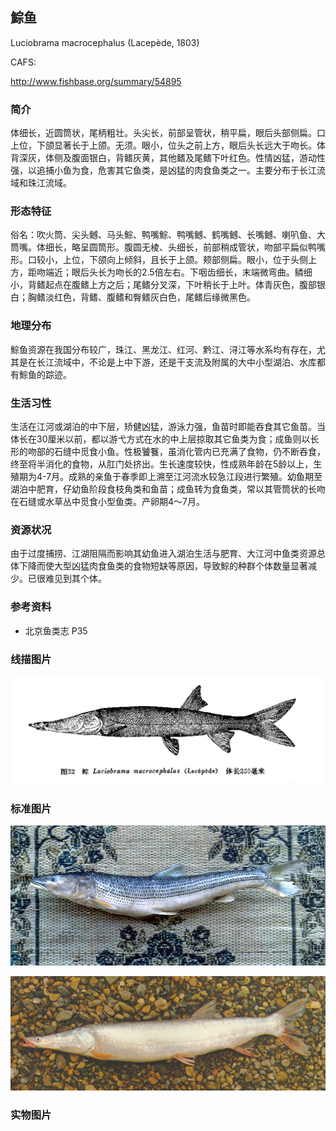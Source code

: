 ## 鯮鱼

Luciobrama macrocephalus  (Lacepède, 1803)

CAFS:

<http://www.fishbase.org/summary/54895>

### 简介

体细长，近圆筒状，尾柄粗壮。头尖长，前部呈管状，稍平扁，眼后头部侧扁。口上位，下颌显著长于上颌。无须。眼小，位头之前上方，眼后头长远大于吻长。体背深灰，体侧及腹面银白，背鳍灰黄，其他鳍及尾鳍下叶红色。性情凶猛，游动性强，以追捕小鱼为食，危害其它鱼类，是凶猛的肉食鱼类之一。主要分布于长江流域和珠江流域。

### 形态特征

俗名：吹火筒、尖头鳡、马头鯮、鸭嘴鯮、鸭嘴鳡、鹤嘴鳡、长嘴鳡、喇叭鱼、大筒嘴。体细长，略呈圆筒形。腹圆无棱、头细长，前部稍成管状，吻部平扁似鸭嘴形。口较小，上位，下颌向上倾斜，且长于上颌。颊部侧扁。眼小，位于头侧上方，距吻端近；眼后头长为吻长的2.5倍左右。下咽齿细长，末端微弯曲。鳞细小，背鳍起点在腹鳍上方之后；尾鳍分叉深，下叶稍长于上叶。体青灰色，腹部银白；胸鳍淡红色，背鳍、腹鳍和臀鳍灰白色，尾鳍后缘微黑色。

### 地理分布

鯮鱼资源在我国分布较广，珠江、黑龙江、红河、黔江、浔江等水系均有存在，尤其是在长江流域中，不论是上中下游，还是干支流及附属的大中小型湖泊、水库都有鯮鱼的踪迹。

### 生活习性

生活在江河或湖泊的中下层，矫健凶猛，游泳力强，鱼苗时即能吞食其它鱼苗。当体长在30厘米以前，都以游弋方式在水的中上层掠取其它鱼类为食；成鱼则以长形的吻部的石缝中觅食小鱼。性极饕餮，虽消化管内已充满了食物，仍不断吞食，终至将半消化的食物，从肛门处挤出。生长速度较快，性成熟年龄在5龄以上，生殖期为4-7月。成熟的亲鱼于春季即上溯至江河流水较急江段进行繁殖。幼鱼期至湖泊中肥育，仔幼鱼阶段食枝角类和鱼苗；成鱼转为食鱼类，常以其管筒状的长吻在石缝或水草丛中觅食小型鱼类。产卵期4～7月。

### 资源状况

由于过度捕捞、江湖阻隔而影响其幼鱼进入湖泊生活与肥育、大江河中鱼类资源总体下降而使大型凶猛肉食鱼类的食物短缺等原因，导致鯮的种群个体数量显著减少。已很难见到其个体。

### 参考资料

- 北京鱼类志 P35

### 线描图片

![图片](photos/鯮鱼.jpg)

### 标准图片

![图片](photos/鯮鱼A.jpg)

![图片](photos/鯮鱼B.jpg)

### 实物图片

